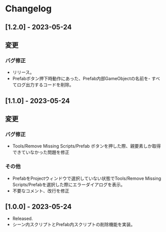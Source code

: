 # Changelog

## [1.2.0] - 2023-05-24
## 変更
### バグ修正
- リリース。
- Prefabボタン押下時動作にあった、Prefab内部GameObjectの名前を- すべてログ出力するコードを削除。

## [1.1.0] - 2023-05-24
## 変更
### バグ修正
- Tools/Remove Missing Scripts/Prefab ボタンを押した際、親要素しか取得できていなかった問題を修正
### その他
- PrefabをProjectウィンドウで選択していない状態でTools/Remove Missing Scripts/Prefabを選択した際にエラーダイアログを表示。
- 不要なコメント、改行を修正

## [1.0.0] - 2023-05-24
- Released.
- シーン内スクリプトとPrefab内スクリプトの削除機能を実装。